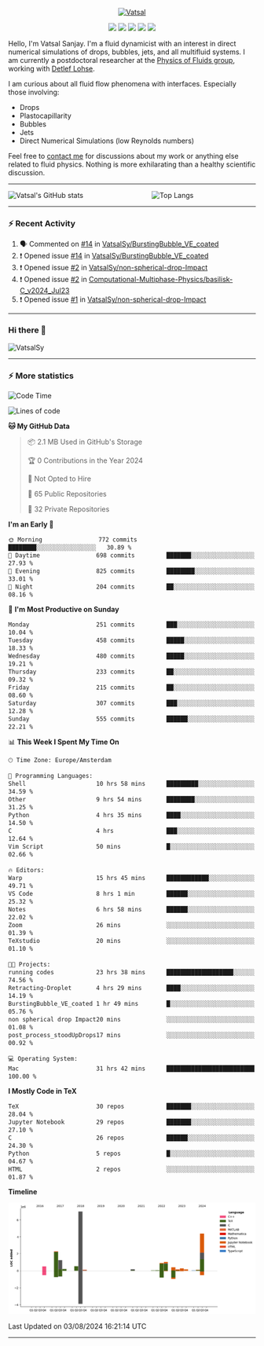 <center>

[<img alt="Vatsal" width="200px" src="https://www.dropbox.com/s/dxyybgtblo8er6h/Logo_Vatsal_Vector.png?raw=1">](https://www.vatsalsanjay.com)

[<img src="https://img.shields.io/badge/googlescholar-4285F4?&style=for-the-badge&logo=googlescholar&logoColor=white">](https://scholar.google.com/citations?hl=en&user=67aQviYAAAAJ)
[<img src="https://img.shields.io/static/v1.svg?&style=for-the-badge&logo=ResearchGate&label=&message=ResearchGate&logoColor=white&color=green">](https://www.researchgate.net/profile/Vatsal-Sanjay-2)
[<img src="https://img.shields.io/badge/twitter-1DA1F2?&style=for-the-badge&logo=twitter&logoColor=white">](https://twitter.com/VatsalSanjay)
[<img src="https://img.shields.io/badge/linkedin-0A66C2?&style=for-the-badge&logo=linkedin">](https://www.linkedin.com/in/vatsalsanjay/)
[<img src="https://img.shields.io/badge/orcid-A6CE39?&style=for-the-badge&logo=orcid&logoColor=white">](https://orcid.org/0000-0002-4293-6099)

</center>

Hello, I'm Vatsal Sanjay. I'm a fluid dynamicist with an interest in direct numerical simulations of drops, bubbles, jets, and all multifluid systems. I am currently a postdoctoral researcher at the [Physics of Fluids group](https://pof.tnw.utwente.nl), working with [Detlef Lohse](https://en.wikipedia.org/wiki/Detlef_Lohse). 

I am curious about all fluid flow phenomena with interfaces. Especially those involving:

- Drops
- Plastocapillarity
- Bubbles
- Jets
- Direct Numerical Simulations (low Reynolds numbers)

Feel free to [contact me](mailto:contact@vatsalsanjay.com) for discussions about my work or anything else related to fluid physics. Nothing is more exhilarating than a healthy scientific discussion.

<!-- ![Vatsal's GitHub stats](https://github-readme-stats-xi-wine-74.vercel.app/api?username=VatsalSy&show_icons=true&theme=vision-friendly-dark)

![Top Langs](https://github-readme-stats-xi-wine-74.vercel.app/api/top-langs/?username=VatsalSy&layout=compact&theme=vision-friendly-dark) -->

---
<div style="display: flex; justify-content: space-between;">
    <img src="https://github-readme-stats-xi-wine-74.vercel.app/api?username=VatsalSy&show_icons=true&theme=vision-friendly-dark" alt="Vatsal's GitHub stats" style="width: 55%;">
    <img src="https://github-readme-stats-xi-wine-74.vercel.app/api/top-langs/?username=VatsalSy&layout=compact&theme=vision-friendly-dark" alt="Top Langs" style="width: 42%;">
</div>

---

### :zap: Recent Activity

<!--START_SECTION:activity-->
1. 🗣 Commented on [#14](https://github.com/VatsalSy/BurstingBubble_VE_coated/issues/14#issuecomment-2261554103) in [VatsalSy/BurstingBubble_VE_coated](https://github.com/VatsalSy/BurstingBubble_VE_coated)
2. ❗ Opened issue [#14](https://github.com/VatsalSy/BurstingBubble_VE_coated/issues/14) in [VatsalSy/BurstingBubble_VE_coated](https://github.com/VatsalSy/BurstingBubble_VE_coated)
3. ❗ Opened issue [#2](https://github.com/VatsalSy/non-spherical-drop-Impact/issues/2) in [VatsalSy/non-spherical-drop-Impact](https://github.com/VatsalSy/non-spherical-drop-Impact)
4. ❗ Opened issue [#2](https://github.com/Computational-Multiphase-Physics/basilisk-C_v2024_Jul23/issues/2) in [Computational-Multiphase-Physics/basilisk-C_v2024_Jul23](https://github.com/Computational-Multiphase-Physics/basilisk-C_v2024_Jul23)
5. ❗ Opened issue [#1](https://github.com/VatsalSy/non-spherical-drop-Impact/issues/1) in [VatsalSy/non-spherical-drop-Impact](https://github.com/VatsalSy/non-spherical-drop-Impact)
<!--END_SECTION:activity-->
---

### Hi there 👋
<p align="left"> <img src="https://komarev.com/ghpvc/?username=VatsalSy&label=Profile%20views&color=orange&style=for-the-badge" alt="VatsalSy" /> </p>

---
### :zap: More statistics

<!--START_SECTION:waka-->
![Code Time](http://img.shields.io/badge/Code%20Time-54%20hrs%2019%20mins-blue)

![Lines of code](https://img.shields.io/badge/From%20Hello%20World%20I%27ve%20Written-19.7%20million%20lines%20of%20code-blue)

**🐱 My GitHub Data** 

> 📦 2.1 MB Used in GitHub's Storage 
 > 
> 🏆 0 Contributions in the Year 2024
 > 
> 🚫 Not Opted to Hire
 > 
> 📜 65 Public Repositories 
 > 
> 🔑 32 Private Repositories 
 > 
**I'm an Early 🐤** 

```text
🌞 Morning                772 commits         ████████░░░░░░░░░░░░░░░░░   30.89 % 
🌆 Daytime                698 commits         ███████░░░░░░░░░░░░░░░░░░   27.93 % 
🌃 Evening                825 commits         ████████░░░░░░░░░░░░░░░░░   33.01 % 
🌙 Night                  204 commits         ██░░░░░░░░░░░░░░░░░░░░░░░   08.16 % 
```
📅 **I'm Most Productive on Sunday** 

```text
Monday                   251 commits         ███░░░░░░░░░░░░░░░░░░░░░░   10.04 % 
Tuesday                  458 commits         █████░░░░░░░░░░░░░░░░░░░░   18.33 % 
Wednesday                480 commits         █████░░░░░░░░░░░░░░░░░░░░   19.21 % 
Thursday                 233 commits         ██░░░░░░░░░░░░░░░░░░░░░░░   09.32 % 
Friday                   215 commits         ██░░░░░░░░░░░░░░░░░░░░░░░   08.60 % 
Saturday                 307 commits         ███░░░░░░░░░░░░░░░░░░░░░░   12.28 % 
Sunday                   555 commits         ██████░░░░░░░░░░░░░░░░░░░   22.21 % 
```


📊 **This Week I Spent My Time On** 

```text
🕑︎ Time Zone: Europe/Amsterdam

💬 Programming Languages: 
Shell                    10 hrs 58 mins      █████████░░░░░░░░░░░░░░░░   34.59 % 
Other                    9 hrs 54 mins       ████████░░░░░░░░░░░░░░░░░   31.25 % 
Python                   4 hrs 35 mins       ████░░░░░░░░░░░░░░░░░░░░░   14.50 % 
C                        4 hrs               ███░░░░░░░░░░░░░░░░░░░░░░   12.64 % 
Vim Script               50 mins             █░░░░░░░░░░░░░░░░░░░░░░░░   02.66 % 

🔥 Editors: 
Warp                     15 hrs 45 mins      ████████████░░░░░░░░░░░░░   49.71 % 
VS Code                  8 hrs 1 min         ██████░░░░░░░░░░░░░░░░░░░   25.32 % 
Notes                    6 hrs 58 mins       ██████░░░░░░░░░░░░░░░░░░░   22.02 % 
Zoom                     26 mins             ░░░░░░░░░░░░░░░░░░░░░░░░░   01.39 % 
TeXstudio                20 mins             ░░░░░░░░░░░░░░░░░░░░░░░░░   01.10 % 

🐱‍💻 Projects: 
running codes            23 hrs 38 mins      ███████████████████░░░░░░   74.56 % 
Retracting-Droplet       4 hrs 29 mins       ████░░░░░░░░░░░░░░░░░░░░░   14.19 % 
BurstingBubble_VE_coated 1 hr 49 mins        █░░░░░░░░░░░░░░░░░░░░░░░░   05.76 % 
non spherical drop Impact20 mins             ░░░░░░░░░░░░░░░░░░░░░░░░░   01.08 % 
post_process_stoodUpDrops17 mins             ░░░░░░░░░░░░░░░░░░░░░░░░░   00.92 % 

💻 Operating System: 
Mac                      31 hrs 42 mins      █████████████████████████   100.00 % 
```

**I Mostly Code in TeX** 

```text
TeX                      30 repos            ███████░░░░░░░░░░░░░░░░░░   28.04 % 
Jupyter Notebook         29 repos            ███████░░░░░░░░░░░░░░░░░░   27.10 % 
C                        26 repos            ██████░░░░░░░░░░░░░░░░░░░   24.30 % 
Python                   5 repos             █░░░░░░░░░░░░░░░░░░░░░░░░   04.67 % 
HTML                     2 repos             ░░░░░░░░░░░░░░░░░░░░░░░░░   01.87 % 
```



**Timeline**

![Lines of Code chart](https://raw.githubusercontent.com/VatsalSy/VatsalSy/main/assets/bar_graph.png)


 Last Updated on 03/08/2024 16:21:14 UTC
<!--END_SECTION:waka-->
---
